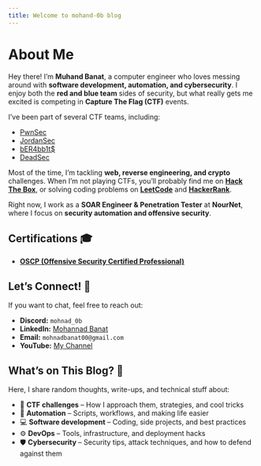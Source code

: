 ```yaml
---
title: Welcome to mohand-0b blog
---
```

# About Me  

Hey there! I’m **Muhand Banat**, a computer engineer who loves messing around with **software development, automation, and cybersecurity**. I enjoy both the **red and blue team** sides of security, but what really gets me excited is competing in **Capture The Flag (CTF)** events.  

I’ve been part of several CTF teams, including:  
- [PwnSec](https://ctftime.org/team/28797)  
- [JordanSec](https://ctftime.org/team/260705)  
- [bER4bb1t$](https://ctftime.org/team/177759)  
- [DeadSec](https://ctftime.org/team/19339)  

Most of the time, I’m tackling **web, reverse engineering, and crypto** challenges. When I’m not playing CTFs, you’ll probably find me on **[Hack The Box](https://app.hackthebox.com/profile/505576)**, or solving coding problems on **[LeetCode](https://leetcode.com/mohnad-0b/)** and **[HackerRank](https://www.hackerrank.com/profile/mohnad0B)**.  

Right now, I work as a **SOAR Engineer & Penetration Tester** at **NourNet**, where I focus on **security automation and offensive security**.  

## Certifications 🎓 
- [**OSCP (Offensive Security Certified Professional)**](https://www.credential.net/1c1ca26c-aa92-4aa7-946b-47034f1c5352#gs.9wwxby)

## Let’s Connect! 📩  
If you want to chat, feel free to reach out:  
- **Discord:** `mohnad_0b`  
- **LinkedIn:** [Mohannad Banat](https://www.linkedin.com/in/mohnad-banat/)  
- **Email:** `mohnadbanat00@gmail.com`  
-  **YouTube:** [My Channel](https://www.youtube.com/@mohnad0B)

## What’s on This Blog? 📌  
Here, I share random thoughts, write-ups, and technical stuff about:  
- 🔐 **CTF challenges** – How I approach them, strategies, and cool tricks  
- 🤖 **Automation** – Scripts, workflows, and making life easier  
- 💻 **Software development** – Coding, side projects, and best practices  
- ⚙️ **DevOps** – Tools, infrastructure, and deployment hacks  
- 🛡️ **Cybersecurity** – Security tips, attack techniques, and how to defend against them  
